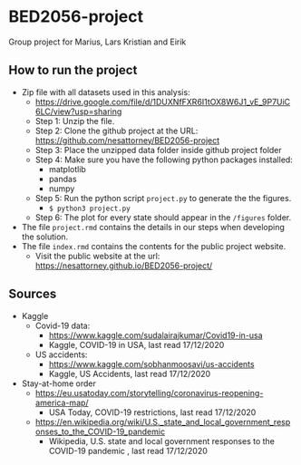 # BED2056-project
Group project for Marius, Lars Kristian and Eirik

## How to run the project

* Zip file with all datasets used in this analysis:
    * https://drive.google.com/file/d/1DUXNfFXR6I1tOX8W6J1_vE_9P7UiC6LC/view?usp=sharing
    * Step 1: Unzip the file.
    * Step 2: Clone the github project at the URL: https://github.com/nesattorney/BED2056-project
    * Step 3: Place the unzipped data folder inside github project folder
    * Step 4: Make sure you have the following python packages installed:
        * matplotlib
        * pandas
        * numpy
    * Step 5: Run the python script <code>project.py</code> to generate the the figures.
        * <code>$ python3 project.py</code>
    * Step 6: The plot for every state should appear in the <code>/figures</code> folder.
* The file <code>project.rmd</code> contains the details in our steps when developing the solution.
* The file <code>index.rmd</code> contains the contents for the public project website.
    * Visit the public website at the url: https://nesattorney.github.io/BED2056-project/ 

## Sources

* Kaggle
    * Covid-19 data:
        * https://www.kaggle.com/sudalairajkumar/Covid19-in-usa
        * Kaggle, COVID-19 in USA, last read 17/12/2020
    * US accidents:
        * https://www.kaggle.com/sobhanmoosavi/us-accidents
        * Kaggle, US Accidents, last read 17/12/2020
* Stay-at-home order
    * https://eu.usatoday.com/storytelling/coronavirus-reopening-america-map/
        * USA Today, COVID-19 restrictions, last read 17/12/2020
    * https://en.wikipedia.org/wiki/U.S._state_and_local_government_responses_to_the_COVID-19_pandemic
        * Wikipedia, U.S. state and local government responses to the COVID-19 pandemic , last read 17/12/2020